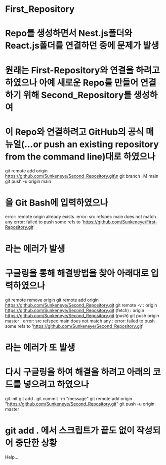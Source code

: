 # First_Repository

# Repo를 생성하면서 Nest.js폴더와 React.js폴더를 연결하던 중에 문제가 발생
# 원래는 First-Repository와 연결을 하려고 하였으나 아예 새로운 Repo를 만들어 연결하기 위해 Second_Repository를 생성하여
# 이 Repo와 연결하려고 GitHub의 공식 매뉴얼(...or push an existing repository from the command line)대로 하였으나

git remote add origin https://github.com/Sunkeneye/Second_Repository.git\n
git branch -M main
git push -u origin main
# 을  Git Bash에 입력하였으나

error: remote origin already exists.
error: src refspec main does not match any
error: failed to push some refs to 'https://github.com/Sunkeneye/First-Repository.git'
# 라는 에러가 발생

# 구글링을 통해 해결방법을 찾아 아래대로 입력하였으나
git remote remove origin
git remote add origin https://github.com/Sunkeneye/Second_Repository.git
git remote -v
  <Git Bash>: origin https://github.com/Sunkeneye/Second_Repository.git (fetch)
  <Git Bash>: origin https://github.com/Sunkeneye/Second_Repository.git (push)
git push origin master
  <Git Bash>: error: src refspec main does not match any
  <Git Bash>: error: failed to push some refs to 'https://github.com/Sunkeneye/Second_Repository.git'
# 라는 에러가 또 발생

# 다시 구글링을 하여 해결을 하려고 아래의 코드를 넣으려고 하였으나
git init
git add .
git commit -m "message"
git remote add origin "https://github.com/Sunkeneye/Second_Repository.git"
git push -u origin master
# git add . 에서 스크립트가 끝도 없이 작성되어 중단한 상황
    
Help...

